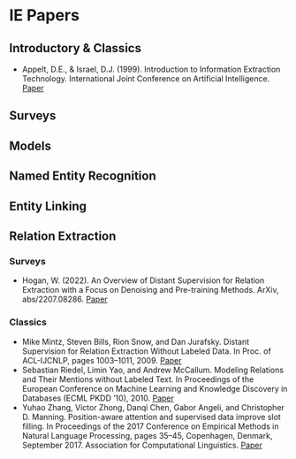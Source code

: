 # IE Papers

## Introductory & Classics
- Appelt, D.E., & Israel, D.J. (1999). Introduction to Information Extraction Technology. International Joint Conference on Artificial Intelligence. [Paper](https://www.semanticscholar.org/paper/Introduction-to-Information-Extraction-Technology-Appelt-Israel/9cc4a4ddc264687720c83e8f58303f58bf10e32f)

## Surveys

## Models


## Named Entity Recognition

## Entity Linking

## Relation Extraction
### Surveys
- Hogan, W. (2022). An Overview of Distant Supervision for Relation Extraction with a Focus on Denoising and Pre-training Methods. ArXiv, abs/2207.08286. [Paper](https://arxiv.org/abs/2207.08286) 
### Classics
- Mike Mintz, Steven Bills, Rion Snow, and Dan Jurafsky. Distant Supervision for Relation Extraction Without Labeled Data. In Proc. of ACL-IJCNLP, pages 1003–1011, 2009. [Paper](https://aclanthology.org/P09-1113/)
- Sebastian Riedel, Limin Yao, and Andrew McCallum. Modeling Relations and Their Mentions without Labeled Text. In Proceedings of the European Conference on Machine Learning and Knowledge Discovery in Databases (ECML PKDD ’10), 2010. [Paper](https://link.springer.com/content/pdf/10.1007/978-3-642-15939-8_10.pdf)
- Yuhao Zhang, Victor Zhong, Danqi Chen, Gabor Angeli, and Christopher D. Manning. Position-aware attention and supervised data improve slot filling. In Proceedings of the 2017 Conference on Empirical Methods in Natural Language Processing, pages 35–45, Copenhagen, Denmark, September 2017. Association for Computational Linguistics. [Paper](https://aclanthology.org/D17-1004/)

